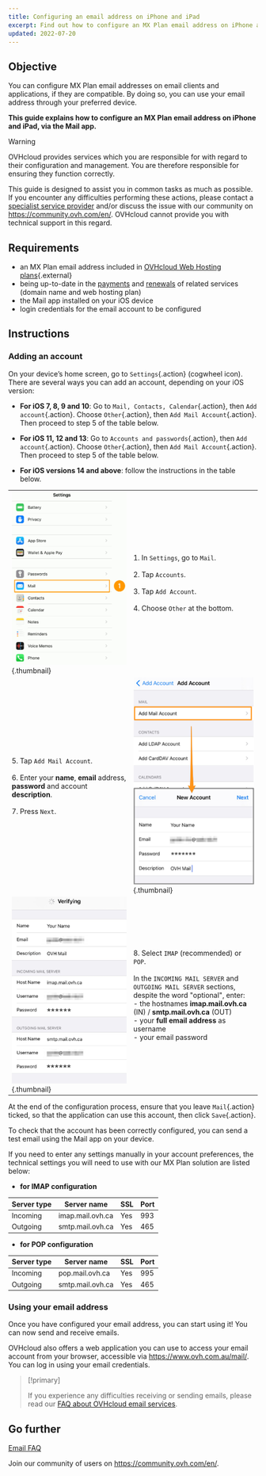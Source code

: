 ```yaml
---
title: Configuring an email address on iPhone and iPad
excerpt: Find out how to configure an MX Plan email address on iPhone and iPad
updated: 2022-07-20
---
```


## Objective

You can configure MX Plan email addresses on email clients and applications, if they are compatible. By doing so, you can use your email address through your preferred device.

**This guide explains how to configure an MX Plan email address on iPhone and iPad, via the Mail app.**

> [!warning]
>
> OVHcloud provides services which you are responsible for with regard to their configuration and management. You are therefore responsible for ensuring they function correctly.
>
> This guide is designed to assist you in common tasks as much as possible. If you encounter any difficulties performing these actions, please contact a [specialist service provider](https://partner.ovhcloud.com/en-au/directory/) and/or discuss the issue with our community on https://community.ovh.com/en/. OVHcloud cannot provide you with technical support in this regard.
>

## Requirements

- an MX Plan email address included in [OVHcloud Web Hosting plans](https://www.ovhcloud.com/en-au/web-hosting/){.external}
- being up-to-date in the [payments](/pages/account/billing/invoice_management#pay-bills) and [renewals](/pages/account/billing/how_to_use_automatic_renewal#renewal-management) of related services (domain name and web hosting plan)
- the Mail app installed on your iOS device
- login credentials for the email account to be configured

## Instructions

### Adding an account

On your device’s home screen, go to `Settings`{.action} (cogwheel icon). There are several ways you can add an account, depending on your iOS version:

- **For iOS 7, 8, 9 and 10**: Go to `Mail, Contacts, Calendar`{.action}, then `Add account`{.action}. Choose `Other`{.action}, then `Add Mail Account`{.action}. Then proceed to step 5 of the table below.

- **For iOS 11, 12 and 13**: Go to `Accounts and passwords`{.action}, then `Add account`{.action}. Choose `Other`{.action}, then `Add Mail Account`{.action}. Then proceed to step 5 of the table below.

- **For iOS versions 14 and above**: follow the instructions in the table below.

| | |
|---|---|
|![iPhone](images/configuration-mail-ios-step01.gif){.thumbnail}|1. In `Settings`, go to `Mail`. <br><br> 2. Tap `Accounts`.<br><br> 3. Tap `Add Account`.<br><br> 4. Choose `Other` at the bottom.|
|5. Tap `Add Mail Account`.<br><br>6. Enter your **name**, **email** address, **password** and account **description**.<br><br>7. Press `Next`.|![iPhone](images/configuration-mail-ios-step02.png){.thumbnail}|
|![iPhone](images/configuration-mail-ios-step03-ca.png){.thumbnail}|8. Select `IMAP` (recommended) or `POP`.<br><br>In the `INCOMING MAIL SERVER` and `OUTGOING MAIL SERVER` sections, despite the word "optional", enter: <br>- the hostnames **imap.mail.ovh.ca** (IN) / **smtp.mail.ovh.ca** (OUT) <br>- your **full email address** as username <br>- your email password|

At the end of the configuration process, ensure that you leave `Mail`{.action} ticked, so that the application can use this account, then click `Save`{.action}.

To check that the account has been correctly configured, you can send a test email using the Mail app on your device.

If you need to enter any settings manually in your account preferences, the technical settings you will need to use with our MX Plan solution are listed below:

- **for IMAP configuration**

|Server type|Server name|SSL|Port|
|---|---|---|---|
|Incoming|imap.mail.ovh.ca|Yes|993|
|Outgoing|smtp.mail.ovh.ca|Yes|465|

- **for POP configuration**

|Server type|Server name|SSL|Port|
|---|---|---|---|
|Incoming|pop.mail.ovh.ca|Yes|995|
|Outgoing|smtp.mail.ovh.ca|Yes|465|

### Using your email address
        
Once you have configured your email address, you can start using it! You can now send and receive emails.

OVHcloud also offers a web application you can use to access your email account from your browser, accessible via <https://www.ovh.com.au/mail/>. You can log in using your email credentials.

> [!primary]
>
> If you experience any difficulties receiving or sending emails, please read our [FAQ about OVHcloud email services](/pages/web_cloud/email_and_collaborative_solutions/mx_plan/faq-emails).
>

## Go further

[Email FAQ](/pages/web_cloud/email_and_collaborative_solutions/mx_plan/faq-emails)

Join our community of users on <https://community.ovh.com/en/>.
